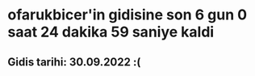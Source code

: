 # ofarukbicer'in gidisine son 6 gun 0 saat 24 dakika 59 saniye kaldi

## Gidis tarihi: 30.09.2022 :(